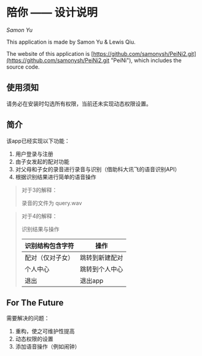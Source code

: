 # 陪你 —— 设计说明 #
*Samon Yu*

This application is made by Samon Yu & Lewis Qiu.

The website of this application is [https://github.com/samonysh/PeiNi2.git](https://github.com/samonysh/PeiNi2.git "PeiNi"), which includes the source code.

## 使用须知

请务必在安装时勾选所有权限，当前还未实现动态权限设置。

## 简介 ##

该app已经实现以下功能：

1. 用户登录与注册
2. 由子女发起的配对功能
3. 对父母和子女的录音进行录音与识别（借助科大讯飞的语音识别API）
4. 根据识别结果进行简单的语音操作

> 对于3的解释：
>
> 录音的文件为 query.wav

> 对于4的解释：
>
> 识别结果与操作
>
> | 识别结构包含字符 | 操作      |
> | -------- | ------- |
> | 配对（仅对子女） | 跳转到新建配对 |
> | 个人中心     | 跳转到个人中心 |
> | 退出       | 退出app   |

## For The Future

需要解决的问题：

1. 重构，使之可维护性提高
2. 动态权限的设置
3. 添加语音操作（例如闹钟）
